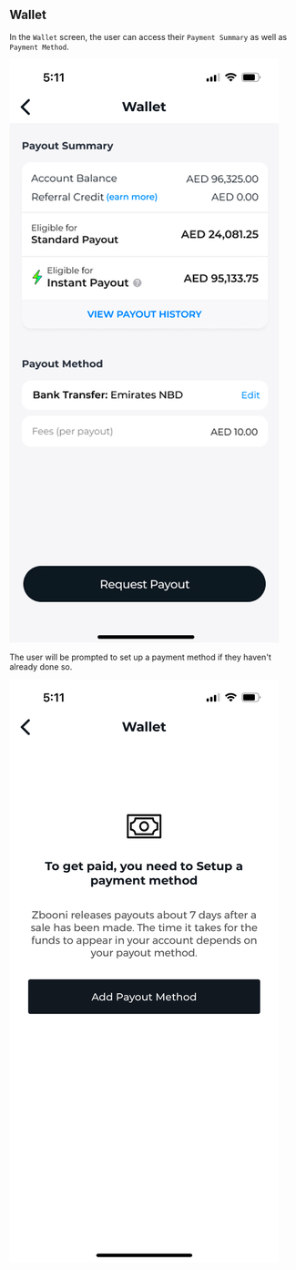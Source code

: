## Wallet

In the `Wallet` screen, the user can access their `Payment Summary` as well as `Payment Method`.

![Wallet Screen](../../images/screenshots/wallet/01.jpg?raw=true "Wallet")

The user will be prompted to set up a payment method if they haven't already done so. 

![Wallet Screen](../../images/screenshots/wallet/02.jpg?raw=true "Wallet")